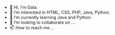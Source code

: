 - 👋 Hi, I’m Gala.
- 👀 I’m interested in HTML, CSS, PHP, Java, Python.
- 🌱 I’m currently learning Java and Python.
- 💞️ I’m looking to collaborate on ...
- 📫 How to reach me ...

<!---
gaalaa/gaalaa is a ✨ special ✨ repository because its `README.md` (this file) appears on your GitHub profile.
You can click the Preview link to take a look at your changes.
--->
